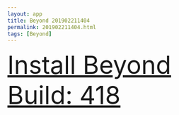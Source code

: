 ```yaml
---
layout: app
title: Beyond 201902211404
permalink: 201902211404.html
tags: [Beyond]
---
```

<div class="pure-g">
    <div class="pure-u-1-1" style="font-size: 4em">
        <a class="pure-button-primary" href="itms-services://?action=download-manifest&url=https%3A%2F%2Flitsungyisigono.github.io%2FTestScript%2Fmanifests%2F201902211404.plist"><i class="fa fa-download" aria-hidden="true"></i>Install Beyond Build: 418</a>
    </div>
</div>